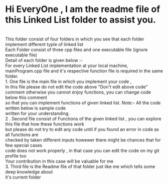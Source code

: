# Hi EveryOne , I am the readme file of this Linked List folder to assist you.
<br>
This folder consist of four folders in which you see that each folder implement different typle of linked list
<br>
Each Folder consist of three cpp files and one executable file (ignore executable file)
<br>
Detail of each folder is given below :- 
<br>
For every Linked List implementation at your local machine, mainProgram.cpp file and it's respective function file is required in the same folder.
<br>
1. One file is the main file in which you implement your code ,<br> In this file please do not edit the code above 
"Don't edit above code" comment otherwise you cannot enjoy functions, you can change code below this comment <br>
so that you can implement functions of given linked list. Note:- All the code written below is sample code <br>
written for your understanding.
<br>
2 . Second file consist of Functions of the given linked list , you can explore this file that how these functions work<br> but please do not try to edit any code until if you found an error in code as all functions are <br>
checked by taken different inputs howewer there might be chances that for few special cases <br>
code does not work properly , in that case you can edit the code on my git profile too <br>
Your contribution in this case will be valuable for me
<br>
3. Third file is the Readme file of that folder just like me which tells some deep knowledge about <br>
it's current folder